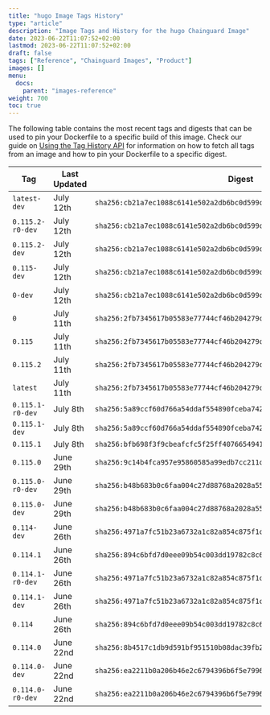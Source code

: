 ```yaml
---
title: "hugo Image Tags History"
type: "article"
description: "Image Tags and History for the hugo Chainguard Image"
date: 2023-06-22T11:07:52+02:00
lastmod: 2023-06-22T11:07:52+02:00
draft: false
tags: ["Reference", "Chainguard Images", "Product"]
images: []
menu:
  docs:
    parent: "images-reference"
weight: 700
toc: true
---
```


The following table contains the most recent tags and digests that can be used to pin your Dockerfile to a specific build of this image. Check our guide on [Using the Tag History API](/chainguard/chainguard-images/using-the-tag-history-api/) for information on how to fetch all tags from an image and how to pin your Dockerfile to a specific digest.

| Tag              | Last Updated | Digest                                                                    |
|------------------|--------------|---------------------------------------------------------------------------|
| `latest-dev`     | July 12th    | `sha256:cb21a7ec1088c6141e502a2db6bc0d599c321932c5296ea9d3fbbd912811321a` |
| `0.115.2-r0-dev` | July 12th    | `sha256:cb21a7ec1088c6141e502a2db6bc0d599c321932c5296ea9d3fbbd912811321a` |
| `0.115.2-dev`    | July 12th    | `sha256:cb21a7ec1088c6141e502a2db6bc0d599c321932c5296ea9d3fbbd912811321a` |
| `0.115-dev`      | July 12th    | `sha256:cb21a7ec1088c6141e502a2db6bc0d599c321932c5296ea9d3fbbd912811321a` |
| `0-dev`          | July 12th    | `sha256:cb21a7ec1088c6141e502a2db6bc0d599c321932c5296ea9d3fbbd912811321a` |
| `0`              | July 11th    | `sha256:2fb7345617b05583e77744cf46b204279c7271ab82272fc5799f4c1efd082d57` |
| `0.115`          | July 11th    | `sha256:2fb7345617b05583e77744cf46b204279c7271ab82272fc5799f4c1efd082d57` |
| `0.115.2`        | July 11th    | `sha256:2fb7345617b05583e77744cf46b204279c7271ab82272fc5799f4c1efd082d57` |
| `latest`         | July 11th    | `sha256:2fb7345617b05583e77744cf46b204279c7271ab82272fc5799f4c1efd082d57` |
| `0.115.1-r0-dev` | July 8th     | `sha256:5a89ccf60d766a54ddaf554890fceba742adc8f64b32ab2c274118153ec2f68c` |
| `0.115.1-dev`    | July 8th     | `sha256:5a89ccf60d766a54ddaf554890fceba742adc8f64b32ab2c274118153ec2f68c` |
| `0.115.1`        | July 8th     | `sha256:bfb698f3f9cbeafcfc5f25ff407665494140adab4b8d33f92f517301db901c1f` |
| `0.115.0`        | June 29th    | `sha256:9c14b4fca957e95860585a99edb7cc211cba8b059b0aecdd763c9cc6a2c5117d` |
| `0.115.0-r0-dev` | June 29th    | `sha256:b48b683b0c6faa004c27d88768a2028a552b8282b9bb0e82efee343e70fc139b` |
| `0.115.0-dev`    | June 29th    | `sha256:b48b683b0c6faa004c27d88768a2028a552b8282b9bb0e82efee343e70fc139b` |
| `0.114-dev`      | June 26th    | `sha256:4971a7fc51b23a6732a1c82a854c875f1cc06927daae8752be8db18d18bce7b8` |
| `0.114.1`        | June 26th    | `sha256:894c6bfd7d0eee09b54c003dd19782c8c6e87012e32bd685b7bcabc512529354` |
| `0.114.1-r0-dev` | June 26th    | `sha256:4971a7fc51b23a6732a1c82a854c875f1cc06927daae8752be8db18d18bce7b8` |
| `0.114.1-dev`    | June 26th    | `sha256:4971a7fc51b23a6732a1c82a854c875f1cc06927daae8752be8db18d18bce7b8` |
| `0.114`          | June 26th    | `sha256:894c6bfd7d0eee09b54c003dd19782c8c6e87012e32bd685b7bcabc512529354` |
| `0.114.0`        | June 22nd    | `sha256:8b4517c1db9d591bf951510b08dac39fb2d6abebd529524f6f31879a4c94d076` |
| `0.114.0-dev`    | June 22nd    | `sha256:ea2211b0a206b46e2c6794396b6f5e7996dbe80383bb781501ec2453aa606d4f` |
| `0.114.0-r0-dev` | June 22nd    | `sha256:ea2211b0a206b46e2c6794396b6f5e7996dbe80383bb781501ec2453aa606d4f` |
